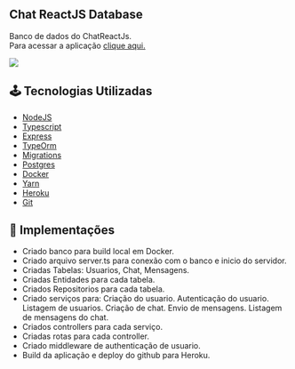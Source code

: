 ## Chat ReactJS Database
Banco de dados do ChatReactJs.<br>
Para acessar a aplicação [clique aqui.](https://chat-reactjs-front.herokuapp.com)

<img src='.github/image.png'>

## 🕹️ Tecnologias Utilizadas
- [NodeJS](https://reactjs.org)
- [Typescript](https://www.typescriptlang.org)
- [Express](http://expressjs.com/pt-br/)
- [TypeOrm](https://typeorm.io/#/)
- [Migrations](https://typeorm.io/#/migrations)
- [Postgres](https://www.postgresql.org)
- [Docker](https://www.docker.com)
- [Yarn](https://yarnpkg.com/)
- [Heroku](http://heroku.com)
- [Git](https://git-scm.com)

## :rocket: Implementações
- Criado banco para build local em Docker.
- Criado arquivo server.ts para conexão com o banco e inicio do servidor.
- Criadas Tabelas: Usuarios, Chat, Mensagens.
- Criadas Entidades para cada tabela.
- Criados Repositorios para cada tabela.
- Criado serviços para: 
    Criação do usuario.
    Autenticação do usuario.
    Listagem de usuarios.
    Criação de chat.
    Envio de mensagens.
    Listagem de mensagens do chat.
- Criados controllers para cada serviço.
- Criadas rotas para cada controller.
- Criado middleware de authenticação de usuario.
- Build da aplicação e deploy do github para Heroku.